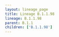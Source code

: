 ```yaml
---
layout: lineage_page
title: Lineage B.1.1.98
lineage: B.1.1.98
parent: B.1.1
children: ['B.1.1.98']
---
```

